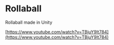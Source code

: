 # Rollaball
Rollaball made in Unity


[https://www.youtube.com/watch?v=TBjuY9lt784](https://www.youtube.com/watch?v=TBjuY9lt784)
